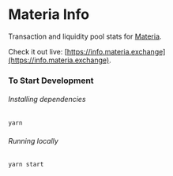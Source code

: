 # Materia Info

Transaction and liquidity pool stats for [Materia](https://info.materia.exchange).

Check it out live: [https://info.materia.exchange](https://info.materia.exchange).

### To Start Development

###### Installing dependencies
```bash
yarn
```

###### Running locally
```bash
yarn start
```
